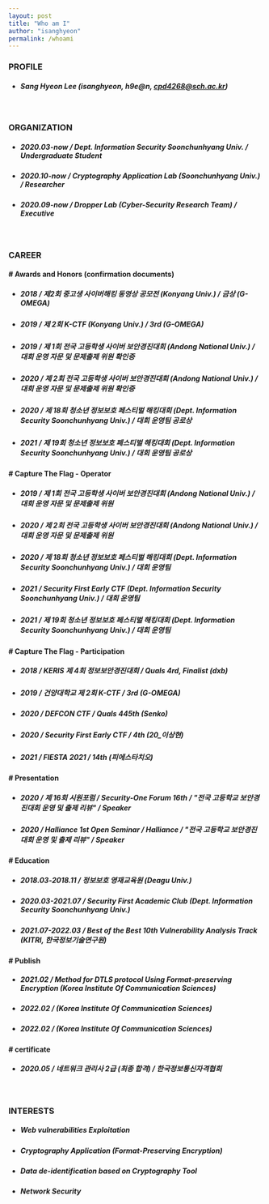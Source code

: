 ```yaml
---
layout: post
title: "Who am I"
author: "isanghyeon"
permalink: /whoami
---
```


### PROFILE
- ##### _Sang Hyeon Lee_ (isanghyeon, h9e@n, cpd4268@sch.ac.kr)

<br>

### ORGANIZATION
- ##### 2020.03-now / Dept. Information Security Soonchunhyang Univ. / Undergraduate Student
- ##### 2020.10-now / Cryptography Application Lab (Soonchunhyang Univ.) / Researcher
- ##### 2020.09-now / Dropper Lab (Cyber-Security Research Team) / Executive 

<br> 

### CAREER
#### # Awards and Honors (confirmation documents)
- ##### 2018 / 제2회 중고생 사이버해킹 동영상 공모전 (Konyang Univ.) / 금상 (G-OMEGA)
- ##### 2019 / 제 2회 K-CTF (Konyang Univ.) / 3rd (G-OMEGA)
- ##### 2019 / 제 1회 전국 고등학생 사이버 보안경진대회 (Andong National Univ.) / 대회 운영 자문 및 문제출제 위원 확인증
- ##### 2020 / 제 2회 전국 고등학생 사이버 보안경진대회 (Andong National Univ.) / 대회 운영 자문 및 문제출제 위원 확인증
- ##### 2020 / 제 18회 청소년 정보보호 페스티벌 해킹대회 (Dept. Information Security Soonchunhyang Univ.) / 대회 운영팀 공로상
- ##### 2021 / 제 19회 청소년 정보보호 페스티벌 해킹대회 (Dept. Information Security Soonchunhyang Univ.) / 대회 운영팀 공로상

#### # Capture The Flag - Operator
- ##### 2019 / 제 1회 전국 고등학생 사이버 보안경진대회 (Andong National Univ.) / 대회 운영 자문 및 문제출제 위원 
- ##### 2020 / 제 2회 전국 고등학생 사이버 보안경진대회 (Andong National Univ.) / 대회 운영 자문 및 문제출제 위원 
- ##### 2020 / 제 18회 청소년 정보보호 페스티벌 해킹대회 (Dept. Information Security Soonchunhyang Univ.) / 대회 운영팀
- ##### 2021 / Security First Early CTF (Dept. Information Security Soonchunhyang Univ.) / 대회 운영팀
- ##### 2021 / 제 19회 청소년 정보보호 페스티벌 해킹대회 (Dept. Information Security Soonchunhyang Univ.) / 대회 운영팀

#### # Capture The Flag - Participation
- ##### 2018 / KERIS 제 4회 정보보안경진대회 / Quals 4rd, Finalist (dxb) 
- ##### 2019 / 건양대학교 제 2회 K-CTF / 3rd (G-OMEGA)
- ##### 2020 / DEFCON CTF / Quals 445th (Senko)
- ##### 2020 / Security First Early CTF / 4th (20_이상현)
- ##### 2021 / FIESTA 2021 / 14th (피에스타치오)

#### # Presentation
- ##### 2020 / 제 16회 시원포럼 / Security-One Forum 16th / "전국 고등학교 보안경진대회 운영 및 출제 리뷰" / Speaker
- ##### 2020 / Halliance 1st Open Seminar / Halliance / "전국 고등학교 보안경진대회 운영 및 출제 리뷰" / Speaker

#### # Education
- ##### 2018.03-2018.11 / 정보보호 영재교육원 (Deagu Univ.)
- ##### 2020.03-2021.07 / Security First Academic Club (Dept. Information Security Soonchunhyang Univ.)
- ##### 2021.07-2022.03 / Best of the Best 10th Vulnerability Analysis Track (KITRI, 한국정보기술연구원)

#### # Publish
- ##### 2021.02 / Method for DTLS protocol Using Format-preserving Encryption (Korea Institute Of Communication Sciences)
- ##### 2022.02 /  (Korea Institute Of Communication Sciences)
- ##### 2022.02 /  (Korea Institute Of Communication Sciences)

#### # certificate
- ##### 2020.05 / 네트워크 관리사 2급 (최종 합격) / 한국정보통신자격협회

<br>

### INTERESTS
- ##### Web vulnerabilities Exploitation 
- ##### Cryptography Application (Format-Preserving Encryption)
- ##### Data de-identification based on Cryptography Tool
- ##### Network Security
